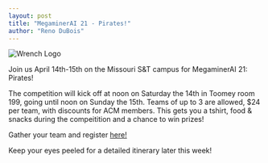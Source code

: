 ```yaml
---
layout: post
title: "MegaminerAI 21 - Pirates!"
author: "Reno DuBois"
---
```

![Wrench Logo](/static/img/wrench.png)

Join us April 14th-15th on the Missouri S&T campus for MegaminerAI 21: Pirates!

The competition will kick off at noon on Saturday the 14th in Toomey room 199, going until noon on Sunday the 15th.
Teams of up to 3 are allowed, $24 per team, with discounts for ACM members.
This gets you a tshirt, food & snacks during the compeitition and a chance to win prizes!

Gather your team and register [here!](http://register.siggame.io)

Keep your eyes peeled for a detailed itinerary later this week!